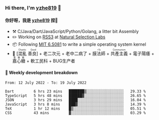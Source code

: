 ### Hi there, I'm [yzhe819](https://github.com/yzhe819) 👋

#### 你好呀，我是 [yzhe819](https://github.com/yzhe819) 捏👋

- :hammer_and_pick: C/Java/Dart/JavaScript/Python/Golang, a litter bit Assembly
- :pencil2: Working on [RSS3](https://github.com/NaturalSelectionLabs/RSS3) at [Natural Selection Labs](https://github.com/NaturalSelectionLabs)
- 📦 Following [MIT 6.S081](https://pdos.csail.mit.edu/6.S081/2020/) to write a simple operating system kernel
- 🔑 <ruby>[混亂 善良]<rp>（</rp><rt>Chaotic Good</rt><rp>）</rp></ruby> + 老二次元 + 老中二病了 + <ruby>膜法師<rp>（</rp><rt>+1s</rt><rp>）</rp></ruby> +  <ruby>共產主義<rp>（</rp><rt>Communism</rt><rp>）</rp></ruby> + 電子陽痿 + <ruby>嘉心糖<rp>（</rp><rt>嘉晚飯</rt><rp>）</rp></ruby> + 軟工民科 + BUG生产者



#### 📝 Weekly development breakdown

<!--START_SECTION:waka-->

```text
From: 12 July 2022 - To: 19 July 2022

Dart         6 hrs 23 mins   ███████▒░░░░░░░░░░░░░░░░░   29.33 %
TypeScript   5 hrs 48 mins   ██████▓░░░░░░░░░░░░░░░░░░   26.65 %
JSON         3 hrs 29 mins   ████░░░░░░░░░░░░░░░░░░░░░   16.04 %
JavaScript   3 hrs 8 mins    ███▓░░░░░░░░░░░░░░░░░░░░░   14.39 %
TeX          1 hr 12 mins    █▒░░░░░░░░░░░░░░░░░░░░░░░   05.51 %
CSS          43 mins         ▓░░░░░░░░░░░░░░░░░░░░░░░░   03.29 %
```

<!--END_SECTION:waka-->



